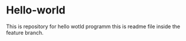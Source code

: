 # Hello-world
This is repository for hello wotld programm
this is readme file inside the feature branch.
